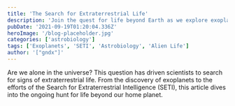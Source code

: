 ```yaml
---
title: 'The Search for Extraterrestrial Life'
description: 'Join the quest for life beyond Earth as we explore exoplanets, microbial life, and the possibilities of alien civilizations.'
pubDate: '2021-09-19T01:20:04.336Z'
heroImage: '/blog-placeholder.jpg'
categories: ['astrobiology']
tags: ['Exoplanets', 'SETI', 'Astrobiology', 'Alien Life']
author: '["gndx"]'
---
```


Are we alone in the universe? This question has driven scientists to search for signs of extraterrestrial life. From the discovery of exoplanets to the efforts of the Search for Extraterrestrial Intelligence (SETI), this article dives into the ongoing hunt for life beyond our home planet.
